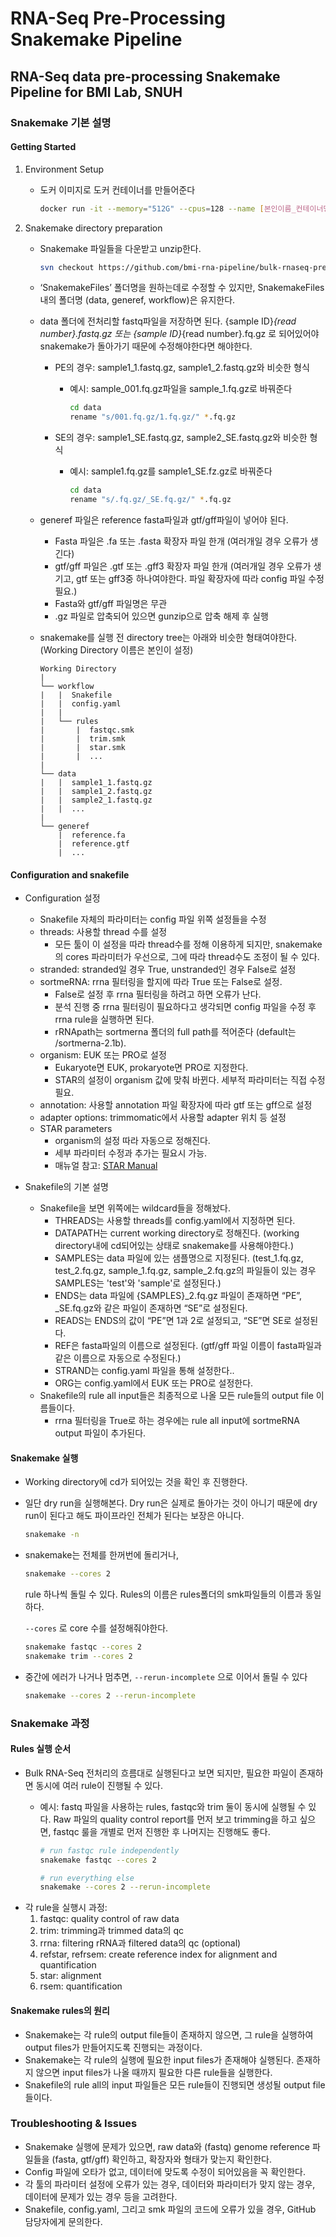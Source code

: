 # RNA-Seq Pre-Processing Snakemake Pipeline
## RNA-Seq data pre-processing Snakemake Pipeline for BMI Lab, SNUH

### Snakemake 기본 설명

#### Getting Started
1. Environment Setup
    - 도커 이미지로 도커 컨테이너를 만들어준다
    
        ```bash
        docker run -it --memory="512G" --cpus=128 --name [본인이름_컨테이너명] bmi_rnaseq_preproc
        ```
    
2. Snakemake directory preparation
    - Snakemake 파일들을 다운받고 unzip한다.
        
        ```bash
        svn checkout https://github.com/bmi-rna-pipeline/bulk-rnaseq-preproc/trunk/workflow
        ```
        
    - ‘SnakemakeFiles’ 폴더명을 원하는데로 수정할 수 있지만, SnakemakeFiles내의 폴더명 (data, generef, workflow)은 유지한다.
    - data 폴더에 전처리할 fastq파일을 저장하면 된다. {sample ID}_{read number}.fastq.gz 또는 {sample ID}_{read number}.fq.gz 로 되어있어야 snakemake가 돌아가기 때문에 수정해야한다면 해야한다.
        - PE의 경우: sample1_1.fastq.gz, sample1_2.fastq.gz와 비슷한 형식
            - 예시: sample_001.fq.gz파일을  sample_1.fq.gz로 바꿔준다
                
                ```bash
                cd data
                rename "s/001.fq.gz/1.fq.gz/" *.fq.gz
                ```
                
        - SE의 경우: sample1_SE.fastq.gz, sample2_SE.fastq.gz와 비슷한 형식
            - 예시: sample1.fq.gz를 sample1_SE.fz.gz로 바꿔준다
                
                ```bash
                cd data
                rename "s/.fq.gz/_SE.fq.gz/" *.fq.gz
                ```
                

    - generef 파일은 reference fasta파일과 gtf/gff파일이 넣어야 된다.
        - Fasta 파일은 .fa 또는 .fasta 확장자 파일 한개 (여러개일 경우 오류가 생긴다)
        - gtf/gff 파일은 .gtf 또는 .gff3 확장자 파일 한개 (여러개일 경우 오류가 생기고, gtf 또는 gff3중 하나여야한다. 파일 확장자에 따라 config 파일 수정 필요.)
        - Fasta와 gtf/gff 파일명은 무관 
        - .gz 파일로 압축되어 있으면 gunzip으로 압축 해제 후 실행
    - snakemake를 실행 전 directory tree는 아래와 비슷한 형태여야한다. (Working Directory 이름은 본인이 설정)
        
        ```
        Working Directory
        |
        └── workflow
        |	|  Snakefile
        |	|  config.yaml
        |	|  
        |	└── rules
        |		|  fastqc.smk
        |		|  trim.smk
        |		|  star.smk
        |		|  ...
        |
        └── data
        |	|  sample1_1.fastq.gz
        |	|  sample1_2.fastq.gz
        |	|  sample2_1.fastq.gz
        |	|  ...
        |
        └── generef
        	|  reference.fa
        	|  reference.gtf
        	|  ...
        ```


#### Configuration and snakefile
- Configuration 설정
    - Snakefile 자체의 파라미터는 config 파일 위쪽 설정들을 수정
    - threads: 사용할 thread 수를 설정
        - 모든 툴이 이 설정을 따라 thread수를 정해 이용하게 되지만, snakemake의 cores 파라미터가 우선으로, 그에 따라 thread수도 조정이 될 수 있다.
    - stranded: stranded일 경우 True, unstranded인 경우 False로 설정
    - sortmeRNA: rrna 필터링을 할지에 따라 True 또는 False로 설정.
        - False로 설정 후 rrna 필터링을 하려고 하면 오류가 난다.
        - 분석 진행 중 rrna 필터링이 필요하다고 생각되면 config 파일을 수정 후 rrna rule을 실행하면 된다.
        - rRNApath는 sortmerna 폴더의 full path를 적어준다 (default는 /sortmerna-2.1b).
    - organism: EUK 또는 PRO로 설정
        - Eukaryote면 EUK, prokaryote면 PRO로 지정한다.
        - STAR의 설정이 organism 값에 맞춰 바뀐다. 세부적 파라미터는 직접 수정 필요.
    - annotation: 사용할 annotation 파일 확장자에 따라 gtf 또는 gff으로 설정
    - adapter options: trimmomatic에서 사용할 adapter 위치 등 설정
    - STAR parameters
        - organism의 설정 따라 자동으로 정해진다.
        - 세부 파라미터 수정과 추가는 필요시 가능.
        - 매뉴얼 참고: [STAR Manual](https://github.com/alexdobin/STAR/blob/master/doc/STARmanual.pdf)

- Snakefile의 기본 설명
    - Snakefile을 보면 위쪽에는 wildcard들을 정해놨다.
        - THREADS는 사용할 threads를 config.yaml에서 지정하면 된다.
        - DATAPATH는 current working directory로 정해진다. (working directory내에 cd되어있는 상태로 snakemake를 사용해야한다.)
        - SAMPLES는 data 파일에 있는 샘플명으로 지정된다. (test_1.fq.gz, test_2.fq.gz, sample_1.fq.gz, sample_2.fq.gz의 파일들이 있는 경우 SAMPLES는 'test'와 'sample'로 설정된다.)
        - ENDS는 data 파일에 {SAMPLES}_2.fq.gz 파일이 존재하면 “PE”, _SE.fq.gz와 같은 파일이 존재하면 “SE”로 설정된다.
        - READS는 ENDS의 값이 “PE”면 1과 2로 설정되고, “SE”면 SE로 설정된다.
        - REF은 fasta파일의 이름으로 설정된다. (gtf/gff 파일 이름이 fasta파일과 같은 이름으로 자동으로 수정된다.)
        - STRAND는 config.yaml 파일을 통해 설정한다..
        - ORG는 config.yaml에서 EUK 또는 PRO로 설정한다.
    - Snakefile의 rule all input들은 최종적으로 나올 모든 rule들의 output file 이름들이다.
        - rrna 필터링을 True로 하는 경우에는 rule all input에 sortmeRNA output 파일이 추가된다.

#### Snakemake 실행
- Working directory에 cd가 되어있는 것을 확인 후 진행한다.
- 일단 dry run을 실행해본다. Dry run은 실제로 돌아가는 것이 아니기 때문에 dry run이 된다고 해도 파이프라인 전체가 된다는 보장은 아니다.
    
    ```bash
    snakemake -n
    ```
    
- snakemake는 전체를 한꺼번에 돌리거나,
    
    ```bash
    snakemake --cores 2
    ```
    
    rule 하나씩 돌릴 수 있다. Rules의 이름은 rules폴더의 smk파일들의 이름과 동일하다.
    
    `--cores` 로 core 수를 설정해줘야한다.
    
    ```bash
    snakemake fastqc --cores 2
    snakemake trim --cores 2
    ```
    
- 중간에 에러가 나거나 멈추면, `--rerun-incomplete` 으로 이어서 돌릴 수 있다
    
    ```bash
    snakemake --cores 2 --rerun-incomplete
    ```

### Snakemake 과정

#### Rules 실행 순서
- Bulk RNA-Seq 전처리의 흐름대로 실행된다고 보면 되지만, 필요한 파일이 존재하면 동시에 여러 rule이 진행될 수 있다.
    - 예시: fastq 파일을 사용하는 rules, fastqc와 trim 둘이 동시에 실행될 수 있다. Raw 파일의 quality control report를 먼저 보고 trimming을 하고 싶으면, fastqc 룰을 개별로 먼저 진행한 후 나머지는 진행해도 좋다.

        ```bash
        # run fastqc rule independently
        snakemake fastqc --cores 2

        # run everything else
        snakemake --cores 2 --rerun-incomplete
        ```
- 각 rule을 실행시 과정:
    1. fastqc: quality control of raw data
    2. trim: trimming과 trimmed data의 qc
    3. rrna: filtering rRNA과 filtered data의 qc (optional)
    4. refstar, refrsem: create reference index for alignment and quantification
    4. star: alignment
    5. rsem: quantification

#### Snakemake rules의 원리
- Snakemake는 각 rule의 output file들이 존재하지 않으면, 그 rule을 실행하여 output files가 만들어지도록 진행되는 과정이다.
- Snakemake는 각 rule의 실행에 필요한 input files가 존재해야 실행된다. 존재하지 않으면 input files가 나올 때까지 필요한 다른 rule들을 실행한다.
- Snakefile의 rule all의 input 파일들은 모든 rule들이 진행되면 생성될 output file들이다.

### Troubleshooting & Issues
- Snakemake 실행에 문제가 있으면, raw data와 (fastq) genome reference 파일들을 (fasta, gtf/gff) 확인하고, 확장자와 형태가 맞는지 확인한다.
- Config 파일에 오타가 없고, 데이터에 맞도록 수정이 되어있음을 꼭 확인한다.
- 각 툴의 파라미터 설정에 오류가 있는 경우, 데이터와 파라미터가 맞지 않는 경우, 데이터에 문제가 있는 경우 등을 고려한다.
- Snakefile, config.yaml, 그리고 smk 파일의 코드에 오류가 있을 경우, GitHub 담당자에게 문의한다.
